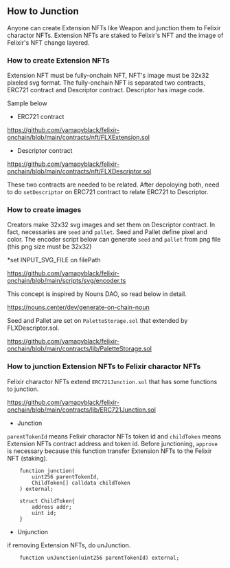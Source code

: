 
## How to Junction

Anyone can create Extension NFTs like Weapon and junction them to Felixir charactor NFTs. Extension NFTs are staked to Felixir's NFT and the image of Felixir's NFT change layered.

### How to create Extension NFTs

Extension NFT must be fully-onchain NFT, NFT's image must be 32x32 pixeled svg format. The fully-onchain NFT is separated two contracts, ERC721 contract and Descriptor contract. Descriptor has image code.

Sample below

- ERC721 contract

https://github.com/yamapyblack/felixir-onchain/blob/main/contracts/nft/FLXExtension.sol

- Descriptor contract

https://github.com/yamapyblack/felixir-onchain/blob/main/contracts/nft/FLXDescriptor.sol

These two contracts are needed to be related. After depoloying both, need to do `setDescriptor` on ERC721 contract to relate ERC721 to Descriptor.

### How to create images

Creators make 32x32 svg images and set them on Descriptor contract. In fact, necessaries are `seed` and `pallet`. Seed and Pallet define pixel and color. 
The encoder script below can generate `seed` and `pallet` from png file (this png size must be 32x32)

*set INPUT_SVG_FILE on filePath

https://github.com/yamapyblack/felixir-onchain/blob/main/scripts/svg/encoder.ts

This concept is inspired by Nouns DAO, so read below in detail.

https://nouns.center/dev/generate-on-chain-noun

Seed and Pallet are set on `PaletteStorage.sol` that extended by FLXDescriptor.sol.

https://github.com/yamapyblack/felixir-onchain/blob/main/contracts/lib/PaletteStorage.sol

### How to junction Extension NFTs to Felixir charactor NFTs

Felixir charactor NFTs extend `ERC721Junction.sol` that has some functions to junction.

https://github.com/yamapyblack/felixir-onchain/blob/main/contracts/lib/ERC721Junction.sol

- Junction

`parentTokenId` means Felixir charactor NFTs token id and `childToken` means Extension NFTs contract address and token id. Before junctioning, `approve` is necessary because this function transfer Extension NFTs to the Felixir NFT (staking).

```
    function junction(
        uint256 parentTokenId,
        ChildToken[] calldata childToken
    ) external;

    struct ChildToken{
        address addr;
        uint id;
    }
```

- Unjunction

if removing Extension NFTs, do unJunction.

```
    function unJunction(uint256 parentTokenId) external;
```
